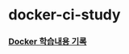 # docker-ci-study

### [Docker 학습내용 기록](https://jinseong-dev.notion.site/Docker-b166b26c969f48a180dea986d50e55ba)   
